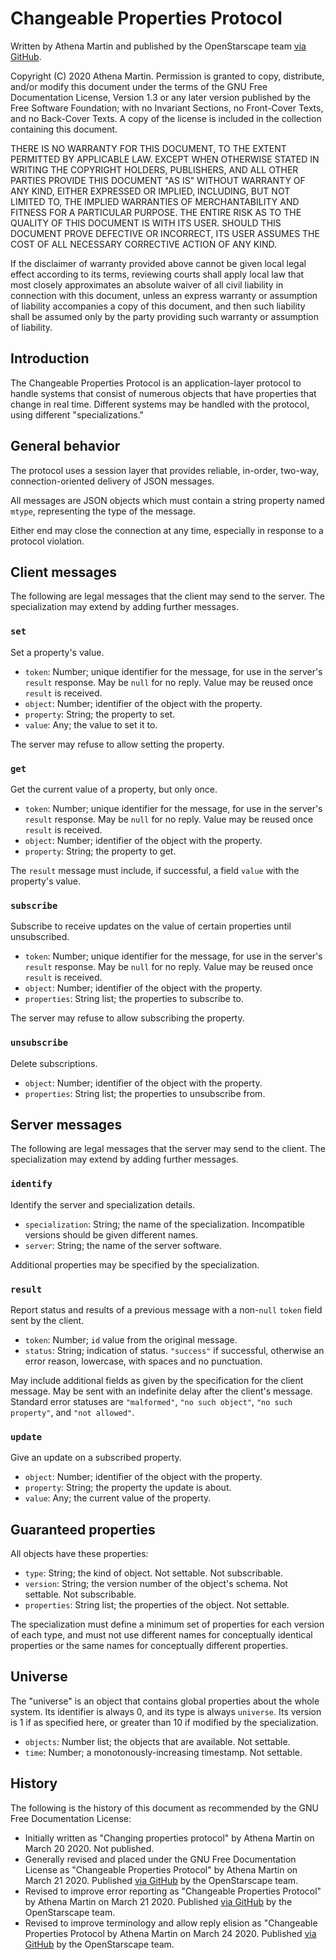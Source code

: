 # Changeable Properties Protocol

Written by Athena Martin and published by the OpenStarscape team [via GitHub](https://github.com/OpenStarscape/protocol).

Copyright (C) 2020 Athena Martin.
Permission is granted to copy, distribute, and/or modify this document under the terms of the GNU Free Documentation License, Version 1.3 or any later version published by the Free Software Foundation; with no Invariant Sections, no Front-Cover Texts, and no Back-Cover Texts. A copy of the license is included in the collection containing this document.

THERE IS NO WARRANTY FOR THIS DOCUMENT, TO THE EXTENT PERMITTED BY APPLICABLE LAW. EXCEPT WHEN OTHERWISE STATED IN WRITING THE COPYRIGHT HOLDERS, PUBLISHERS, AND ALL OTHER PARTIES PROVIDE THIS DOCUMENT "AS IS" WITHOUT WARRANTY OF ANY KIND, EITHER EXPRESSED OR IMPLIED, INCLUDING, BUT NOT LIMITED TO, THE IMPLIED WARRANTIES OF MERCHANTABILITY AND FITNESS FOR A PARTICULAR PURPOSE. THE ENTIRE RISK AS TO THE QUALITY OF THIS DOCUMENT IS WITH ITS USER. SHOULD THIS DOCUMENT PROVE DEFECTIVE OR INCORRECT, ITS USER ASSUMES THE COST OF ALL NECESSARY CORRECTIVE ACTION OF ANY KIND.

If the disclaimer of warranty provided above cannot be given local legal effect according to its terms, reviewing courts shall apply local law that most closely approximates an absolute waiver of all civil liability in connection with this document, unless an express warranty or assumption of liability accompanies a copy of this document, and then such liability shall be assumed only by the party providing such warranty or assumption of liability.

## Introduction

The Changeable Properties Protocol is an application-layer protocol to handle systems that consist of numerous objects that have properties that change in real time. Different systems may be handled with the protocol, using different "specializations."

## General behavior

The protocol uses a session layer that provides reliable, in-order, two-way, connection-oriented delivery of JSON messages.

All messages are JSON objects which must contain a string property named `mtype`, representing the type of the message.

Either end may close the connection at any time, especially in response to a protocol violation.

## Client messages

The following are legal messages that the client may send to the server. The specialization may extend by adding further messages.

### `set`

Set a property's value.

* `token`: Number; unique identifier for the message, for use in the server's `result` response. May be `null` for no reply. Value may be reused once `result` is received.
* `object`: Number; identifier of the object with the property.
* `property`: String; the property to set.
* `value`: Any; the value to set it to.

The server may refuse to allow setting the property.

### `get`

Get the current value of a property, but only once.

* `token`: Number; unique identifier for the message, for use in the server's `result` response. May be `null` for no reply. Value may be reused once `result` is received.
* `object`: Number; identifier of the object with the property.
* `property`: String; the property to get.

The `result` message must include, if successful, a field `value` with the property's value.

### `subscribe`

Subscribe to receive updates on the value of certain properties until unsubscribed.

* `token`: Number; unique identifier for the message, for use in the server's `result` response. May be `null` for no reply. Value may be reused once `result` is received.
* `object`: Number; identifier of the object with the property.
* `properties`: String list; the properties to subscribe to.

The server may refuse to allow subscribing the property.

### `unsubscribe`

Delete subscriptions.

* `object`: Number; identifier of the object with the property.
* `properties`: String list; the properties to unsubscribe from.

## Server messages

The following are legal messages that the server may send to the client. The specialization may extend by adding further messages.

### `identify`

Identify the server and specialization details.

* `specialization`: String; the name of the specialization. Incompatible versions should be given different names.
* `server`: String; the name of the server software.

Additional properties may be specified by the specialization.

### `result`

Report status and results of a previous message with a non-`null` `token` field sent by the client.

* `token`: Number; `id` value from the original message.
* `status`: String; indication of status. `"success"` if successful, otherwise an error reason, lowercase, with spaces and no punctuation.

May include additional fields as given by the specification for the client message. May be sent with an indefinite delay after the client's message. Standard error statuses are `"malformed"`, `"no such object"`, `"no such property"`, and `"not allowed"`.

### `update`

Give an update on a subscribed property.

* `object`: Number; identifier of the object with the property.
* `property`: String; the property the update is about.
* `value`: Any; the current value of the property.

## Guaranteed properties

All objects have these properties:

* `type`: String; the kind of object. Not settable. Not subscribable.
* `version`: String; the version number of the object's schema. Not settable. Not subscribable.
* `properties`: String list; the properties of the object. Not settable.

The specialization must define a minimum set of properties for each version of each type, and must not use different names for conceptually identical properties or the same names for conceptually different properties.

## Universe

The "universe" is an object that contains global properties about the whole system. Its identifier is always 0, and its type is always `universe`. Its version is 1 if as specified here, or greater than 10 if modified by the specialization.

* `objects`: Number list; the objects that are available. Not settable.
* `time`: Number; a monotonously-increasing timestamp. Not settable.

## History

The following is the history of this document as recommended by the GNU Free Documentation License:

* Initially written as "Changing properties protocol" by Athena Martin on March 20 2020. Not published.
* Generally revised and placed under the GNU Free Documentation License as "Changeable Properties Protocol" by Athena Martin on March 21 2020. Published [via GitHub](https://github.com/OpenStarscape/protocol) by the OpenStarscape team.
* Revised to improve error reporting as "Changeable Properties Protocol" by Athena Martin on March 21 2020. Published [via GitHub](https://github.com/OpenStarscape/protocol) by the OpenStarscape team.
* Revised to improve terminology and allow reply elision as "Changeable Properties Protocol by Athena Martin on March 24 2020. Published [via GitHub](https://github.com/OpenStarscape/protocol) by the OpenStarscape team.
